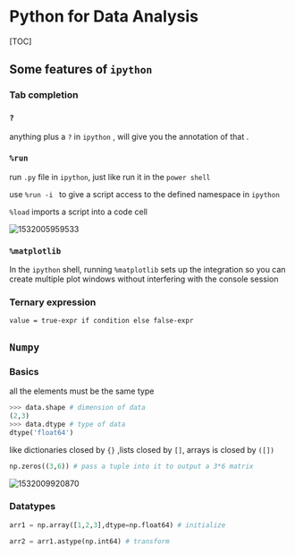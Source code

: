 

# Python for Data Analysis

[TOC]

## Some features of `ipython`

### Tab completion

### `?`

anything plus a `?` in `ipython` , will give you the annotation of that .

### `%run`

run `.py` file in `ipython`, just like run it in the `power shell`

use `%run -i ` to give a script access to the defined namespace in `ipython`

`%load` imports a script into a code cell

![1532005959533](C:\Users\zanzh\RepoForPython\assets\1532005959533.png)

### `%matplotlib`

In the `ipython` shell, running `%matplotlib` sets up the integration so you can create multiple plot windows without interfering with the console session

### Ternary expression

`value = true-expr if condition else false-expr`



## `Numpy`

### Basics

all the elements must be the same type

```python
>>> data.shape # dimension of data
(2,3)
>>> data.dtype # type of data
dtype('float64')
```

like dictionaries closed by `{}` ,lists closed by `[]`, arrays is closed by `([])`

```python
np.zeros((3,6)) # pass a tuple into it to output a 3*6 matrix 
```

![1532009920870](C:\Users\zanzh\RepoForPython\assets\1532009920870.png)

### Datatypes

```python
arr1 = np.array([1,2,3],dtype=np.float64) # initialize

arr2 = arr1.astype(np.int64) # transform

```


